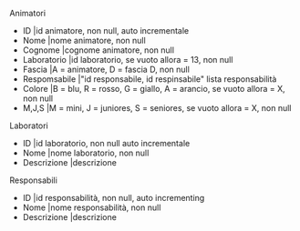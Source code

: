 Animatori
- ID            |id animatore, non null, auto incrementale
- Nome          |nome animatore, non null
- Cognome       |cognome animatore, non null
- Laboratorio   |id laboratorio, se vuoto allora = 13, non null
- Fascia        |A = animatore, D = fascia D, non null
- Respomsabile  |"id responsabile, id respinsabile" lista responsabilità
- Colore        |B = blu, R = rosso, G = giallo, A = arancio, se vuoto allora = X, non null
- M,J,S         |M = mini, J = juniores, S = seniores, se vuoto allora = X, non null

Laboratori
- ID            |id laboratorio, non null auto incrementale
- Nome          |nome laboratorio, non null
- Descrizione   |descrizione

Responsabili
- ID            |id responsabilità, non null, auto incrementing
- Nome          |nome responsabilità, non null
- Descrizione   |descrizione
